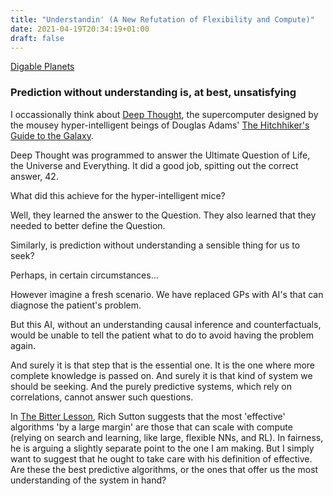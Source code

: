 ```yaml
---
title: "Understandin' (A New Refutation of Flexibility and Compute)"
date: 2021-04-19T20:34:19+01:00
draft: false
---
```


[Digable Planets](https://www.youtube.com/watch?v=8mR4numUavo)
<!--more-->

### Prediction without understanding is, at best, unsatisfying

I occassionally think about [Deep Thought](https://hitchhikers.fandom.com/wiki/Deep_Thought), the supercomputer designed by the mousey hyper-intelligent beings of Douglas Adams' [The Hitchhiker's Guide to the Galaxy](https://en.wikipedia.org/wiki/The_Hitchhiker%27s_Guide_to_the_Galaxy).

Deep Thought was programmed to answer the Ultimate Question of Life, the Universe and Everything. It did a good job, spitting out the correct answer, 42.

What did this achieve for the hyper-intelligent mice?

Well, they learned the answer to the Question. They also learned that they needed to better define the Question.

Similarly, is prediction without understanding a sensible thing for us to seek?

Perhaps, in certain circumstances...

However imagine a fresh scenario. We have replaced GPs with AI's that can diagnose the patient's problem.

But this AI, without an understanding causal inference and counterfactuals, would be unable to tell the patient what to do to avoid having the problem again.

And surely it is that step that is the essential one. It is the one where more complete knowledge is passed on. And surely it is that kind of system we should be seeking. And the purely predictive systems, which rely on correlations, cannot answer such questions.

In [The Bitter Lesson](http://incompleteideas.net/IncIdeas/BitterLesson.html), Rich Sutton suggests that the most 'effective' algorithms 'by a large margin' are those that can scale with compute (relying on search and learning, like large, flexible NNs, and RL). In fairness, he is arguing a slightly separate point to the one I am making. But I simply want to suggest that he ought to take care with his definition of effective. Are these the best predictive algorithms, or the ones that offer us the most understanding of the system in hand?
